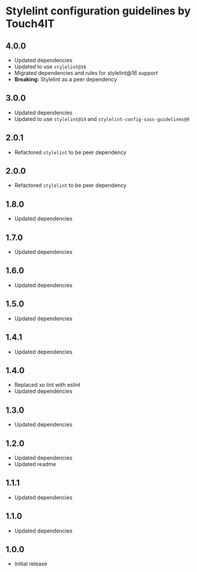 # Stylelint configuration guidelines by Touch4IT

## 4.0.0

- Updated dependencies
- Updated to use `stylelint@16`
- Migrated dependencies and rules for stylelint@16 support
- **Breaking:** Stylelint as a peer dependency

## 3.0.0

- Updated dependencies
- Updated to use `stylelint@14` and `stylelint-config-sass-guidelines@9`

## 2.0.1

- Refactored `stylelint` to be peer dependency

## 2.0.0

- Refactored `stylelint` to be peer dependency

## 1.8.0

- Updated dependencies

## 1.7.0

- Updated dependencies

## 1.6.0

- Updated dependencies

## 1.5.0

- Updated dependencies

## 1.4.1

- Updated dependencies

## 1.4.0

- Replaced xo lint with eslint
- Updated dependencies

## 1.3.0

- Updated dependencies

## 1.2.0

- Updated dependencies
- Updated readme

## 1.1.1

- Updated dependencies

## 1.1.0

- Updated dependencies

## 1.0.0

- Initial release
